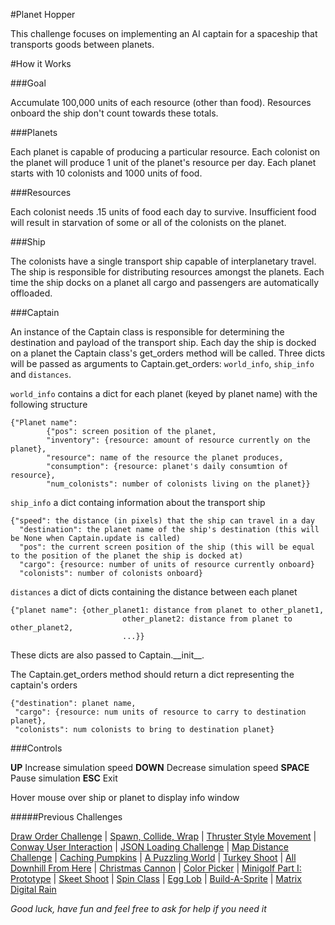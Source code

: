 #Planet Hopper

This challenge focuses on implementing an AI captain for a spaceship that transports goods between planets.

#How it Works

###Goal

Accumulate 100,000 units of each resource (other than food). Resources onboard the ship don't count towards these totals.


###Planets

Each planet is capable of producing a particular resource. Each colonist on the planet will produce 1 unit of the planet's resource per day. Each planet
 starts with 10 colonists and 1000 units of food.

###Resources

Each colonist needs .15 units of food each day to survive. Insufficient food will result in starvation of some or all of the colonists on the planet.


###Ship

The colonists have a single transport ship capable of interplanetary travel. The ship is responsible for distributing resources amongst the planets. Each time the
 ship docks on a planet all cargo and passengers are automatically offloaded.

###Captain

An instance of the Captain class is responsible for determining the destination and payload of the transport ship. Each day the ship is docked on a planet
 the Captain class's get_orders method will be called. Three dicts will be passed as arguments to Captain.get_orders: `world_info`, `ship_info` and `distances`. 
 
`world_info` contains a dict for each planet (keyed by planet name) with the following structure

    {"Planet name":
            {"pos": screen position of the planet,
            "inventory": {resource: amount of resource currently on the planet},
            "resource": name of the resource the planet produces,
            "consumption": {resource: planet's daily consumtion of resource},
            "num_colonists": number of colonists living on the planet}}            
    
`ship_info` a dict containg information about the transport ship

    {"speed": the distance (in pixels) that the ship can travel in a day    
      "destination": the planet name of the ship's destination (this will be None when Captain.update is called)
      "pos": the current screen position of the ship (this will be equal to the position of the planet the ship is docked at)
      "cargo": {resource: number of units of resource currently onboard}
      "colonists": number of colonists onboard}
    
`distances` a dict of dicts containing the distance between each planet

    {"planet name": {other_planet1: distance from planet to other_planet1,    
                             other_planet2: distance from planet to other_planet2,
                             ...}}
                             
These dicts are also passed to Captain.\_\_init\_\_.
                             
The Captain.get_orders method should return a dict representing the captain's orders

    {"destination": planet name,
     "cargo": {resource: num units of resource to carry to destination planet},
     "colonists": num colonists to bring to destination planet}

     
###Controls

**UP** Increase simulation speed
**DOWN** Decrease simulation speed
**SPACE** Pause simulation
**ESC** Exit

Hover mouse over ship or planet to display info window


#####Previous Challenges


[Draw Order Challenge](https://www.reddit.com/r/pygame/comments/3de4ng/challenge_drawing_in_the_right_order/) | 
[Spawn, Collide, Wrap](https://www.reddit.com/r/pygame/comments/3eddbp/challenge_spawn_collide_wrap/) | 
[Thruster Style Movement](https://www.reddit.com/r/pygame/comments/3fe60j/challenge_thruster_style_movement/) | 
[Conway User Interaction](https://www.reddit.com/r/pygame/comments/3iwdqq/challenge_conway_user_interaction/) |
[JSON Loading Challenge](https://www.reddit.com/r/pygame/comments/3lafr3/json_loading_challenge/) | 
[Map Distance Challenge](https://www.reddit.com/r/pygame/comments/3oc19d/map_distance_challenge/) | 
[Caching Pumpkins](https://www.reddit.com/r/pygame/comments/3qc9wm/challenge_caching_pumpkins/) | 
[A Puzzling World](https://www.reddit.com/r/pygame/comments/3s9m2j/challenge_a_puzzling_world/) | 
[Turkey Shoot](https://www.reddit.com/r/pygame/comments/3tvc5h/challenge_turkey_shoot/) | 
[All Downhill From Here](https://www.reddit.com/r/pygame/comments/3vsc5x/challenge_all_downhill_from_here/) | 
[Christmas Cannon](https://www.reddit.com/r/pygame/comments/3xpi6t/challenge_christmas_cannon/) | 
[Color Picker](https://www.reddit.com/r/pygame/comments/40mdi8/challenge_color_picker/) | 
[Minigolf Part I: Prototype](https://www.reddit.com/r/pygame/comments/4335cs/challenge_minigolf_part_1_prototype/) | 
[Skeet Shoot](https://www.reddit.com/r/pygame/comments/46xbxo/challenge_skeet_shoot/) | 
[Spin Class](https://www.reddit.com/r/pygame/comments/4aq3or/challenge_spin_class/) | 
[Egg Lob](https://www.reddit.com/r/pygame/comments/4dcvq4/challenge_egg_lob/) | 
[Build-A-Sprite](https://www.reddit.com/r/pygame/comments/4g3m7n/challenge_buildasprite/) | 
[Matrix Digital Rain](https://www.reddit.com/r/pygame/comments/4jg5cf/challenge_matrix_digital_rain/)


*Good luck, have fun and feel free to ask for help if you need it*